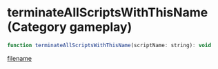 # terminateAllScriptsWithThisName (Category gameplay)

```js
function terminateAllScriptsWithThisName(scriptName: string): void
```

[filename](terminateAllScriptsWithThisName_m.md ':include')